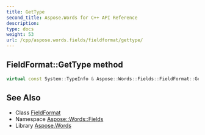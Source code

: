 ```yaml
---
title: GetType
second_title: Aspose.Words for C++ API Reference
description: 
type: docs
weight: 53
url: /cpp/aspose.words.fields/fieldformat/gettype/
---
```

## FieldFormat::GetType method




```cpp
virtual const System::TypeInfo & Aspose::Words::Fields::FieldFormat::GetType() const override
```

## See Also

* Class [FieldFormat](../)
* Namespace [Aspose::Words::Fields](../../)
* Library [Aspose.Words](../../../)
